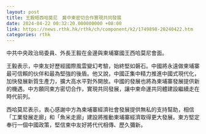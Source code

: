 ```yaml
---
layout: post
title: 王毅晤西哈莫尼　冀中柬密切合作實現共同發展
date: 2024-04-22 00:32:20.000000000 +08:00
link: https://news.rthk.hk/rthk/ch/component/k2/1749898-20240422.htm
categories: rthk
---
```


中共中央政治局委員、外長王毅在金邊與柬埔寨國王西哈莫尼會面。

王毅表示，中柬友好歷經國際風雲變幻考驗，始終堅如磐石。中國將永遠做柬埔寨最可信賴的伙伴和最為堅強的後盾。他又說，中國正集中精力推進中國式現代化，加快發展新質生產力，擴大高水平對外開放。中國的發展也將為柬埔寨發展提供新的機遇。中方願同柬方密切合作，實現共同發展，讓中柬命運共同體建設繼續走在時代前列。

西哈莫尼表示，衷心感謝中方為柬埔寨經濟社會發展提供無私的支持幫助，相信「工業發展走廊」和「魚米走廊」建設將推動柬埔寨經濟取得更大發展。柬方堅定奉行一個中國政策，堅信柬中友好將代代相傳、歷久彌新。
